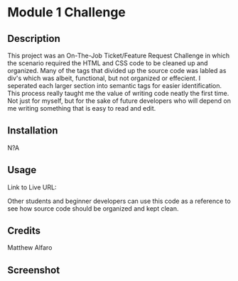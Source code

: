 # Module 1 Challenge

## Description

This project was an On-The-Job Ticket/Feature Request Challenge in which the scenario required the HTML and CSS code to be cleaned up and organized. Many of the tags that divided up the source code was labled as div's which was albeit, functional, but not organized or effecient. I seperated each larger section into semantic tags for easier identification. This process really taught me the value of writing code neatly the first time. Not just for myself, but for the sake of future developers who will depend on me writing something that is easy to read and edit.

## Installation

N?A

## Usage

Link to Live URL:


Other students and beginner developers can use this code as a reference to see how source code should be organized and kept clean.

## Credits

Matthew Alfaro

## Screenshot